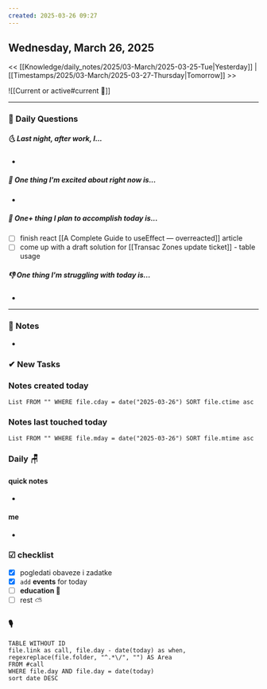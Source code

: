 ```yaml
---
created: 2025-03-26 09:27
---
```

## Wednesday, March 26, 2025

<< [[Knowledge/daily_notes/2025/03-March/2025-03-25-Tue|Yesterday]] | [[Timestamps/2025/03-March/2025-03-27-Thursday|Tomorrow]] >>

![[Current or active#current 📓]]

___
### 📅 Daily Questions
##### 🌜 **Last night, after work, I...**
- 

##### 🙌 **One thing I'm excited about right now is...**
- 

##### 🚀 **One+ thing I plan to accomplish today is...**
- [ ] finish react [[A Complete Guide to useEffect — overreacted]] article
- [ ] come up with a draft solution for [[Transac Zones update ticket]] - table usage

##### 👎 **One thing I'm struggling with today is...**
- 

---
### 📝 Notes
- 
### ✔ New Tasks

### Notes **created** today
```dataview
List FROM "" WHERE file.cday = date("2025-03-26") SORT file.ctime asc
```

### Notes last **touched** today
```dataview
List FROM "" WHERE file.mday = date("2025-03-26") SORT file.mtime asc
`````

### **Daily** 🪑

#### quick notes
- 
#### me 
- 

### ☑ checklist
- [x] pogledati  obaveze i zadatke
- [x] `add` **events** for today
- [ ] **education 🎒**
- [ ] rest ⛅ 

### 🎙
```dataview
TABLE WITHOUT ID
file.link as call, file.day - date(today) as when, regexreplace(file.folder, "^.*\/", "") AS Area
FROM #call
WHERE file.day AND file.day = date(today)
sort date DESC
```
